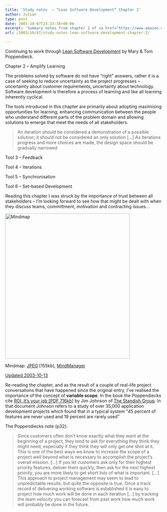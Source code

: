 ```yaml
---
title: 'Study notes  – “Lean Software Development” Chapter 2'
author: Julian
type: post
date: 2003-10-07T23:33:38+00:00
excerpt: 'Summary notes from chapter 2 of <a href="https://www.amazon.co.uk/exec/obidos/ASIN/0321150783/ref%3Dase%5Ffivegocrazyinmid">Lean Software Development</a> by Mary and Tom Poppendieck'
url: /2003/10/07/study-notes-lean-software-development-chapter-2/

---
```

Continuing to work through [Lean Software Development][1] by Mary & Tom Poppendieck.

Chapter 2 &#8211; Amplify Learning

The problems solved by software do not have &#8220;right&#8221; answers, rather it is a case of seeking to reduce uncertainty as the project progresses &#8211; uncertainty about customer requirements, uncertainty about technology. Software development is therefore a process of learning and like all learning inherently cyclical.

The tools introduced in this chapter are primarily about adopting maximising opportunities for learning, enhancing communication between the people who understand different parts of the problem domain and allowing solutions to emerge that meet the needs of all stakeholders.

> An iteration should be considered a demonstration of a possible solution; it should not be considered an only solution [&#8230;] As iterations progress and more choices are made, the design space should be gradually narrowed 

Tool 3 &#8211; Feedback
  
Tool 4 &#8211; Iterations
  
Tool 5 &#8211; Synchronisation
  
Tool 6 &#8211; Set-based Development

Reading this chapter I was struck by the importance of trust between all stakeholders &#8211; I&#8217;m looking forward to see how that might be dealt with when they discuss teams, committment, motivation and contracting issues&#8230;

<div class="inlineimg">
  <a target="_blank" href="https://www.julian.elve.dial.pipex.com/mindmaps/leanswdev/LeanSoftwareDevMM02.jpg"><img align="center" width="400" height="468" src="https://www.julian.elve.dial.pipex.com/mindmaps/leanswdev/LeanSoftwareDevMMthmb02.jpg" alt="Mindmap" /></a></p> 
  
  <div class="caption">
    Mindmap: <a target="_blank"  title="Open JPEG of Mindmap in a new Window" href="https://www.julian.elve.dial.pipex.com/mindmaps/leanswdev/LeanSoftwareDevMM02.jpg">JPEG</a> [155kb], <a  title="Link to MindManager file of mind map" href="https://www.julian.elve.dial.pipex.com/mindmaps/leanswdev/Lean Software Development.mmp">MindManager</a>
  </div>
</div>

<ins>Updated 2003-10-13</ins>
  
Re-reading the chapter, and as the result of a couple of real-life project conversations that have happened since the original entry, I&#8217;ve realised the importance of the concept of **variable scope**. In the book the Poppendiecks cite [ROI, It&#8217;s your job [PDF 716kb]][2] by Jim Johnson of [The Standish Group][3]. In that document Johnson refers to a study of over 35,000 application development projects which found that in a typical system <q cite="https://www.xp2003.org/talksinfo/johnson.pdf">45 percent of features are never used and 19 percent are rarely used</q>

The Poppendiecks note (p32): 

> Since customers often don&#8217;t know exactly what they want at the beginning of a project, they tend to ask for everything they think they might need, especially if they think they will only get one shot at it. This is one of the best ways we know to increase the scope of a project well beyond what is necessary to accomplish the project&#8217;s overall mission. [&#8230;] If you let customers ask only for their highest priority features, deliver them quickly, then ask for the next highest priority, you are more likely to get short lists of what is important. [&#8230;] This approach to project management may seem to lead to unpredictable results, but quite the opposite is true. Once a track record of delivering working software is established it is easy to project how much work will be done in each iteration [&#8230;] by tracking the team _velocity_ you can forecast from past work how much work will probably be done in the future.

 [1]: https://www.synesthesia.co.uk/library/archives/000197.php
 [2]: https://www.xp2003.org/talksinfo/johnson.pdf "ROI, It's your job"
 [3]: https://www.standishgroup.com/